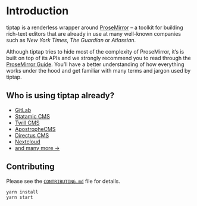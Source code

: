 # Introduction

tiptap is a <g-link to="/renderless">renderless</g-link> wrapper around [ProseMirror](https://ProseMirror.net) – a toolkit for building rich-text editors that are already in use at many well-known companies such as *New York Times*, *The Guardian* or *Atlassian*.

Although tiptap tries to hide most of the complexity of ProseMirror, it’s is built on top of its APIs and we strongly recommend you to read through the [ProseMirror Guide](https://ProseMirror.net/docs/guide/). You’ll have a better understanding of how everything works under the hood and get familiar with many terms and jargon used by tiptap.

## Who is using tiptap already?
- [GitLab](https://gitlab.com)
- [Statamic CMS](https://statamic.com)
- [Twill CMS](https://twill.io)
- [ApostropheCMS](https://apostrophecms.com)
- [Directus CMS](https://directus.io)
- [Nextcloud](https://apps.nextcloud.com/apps/text)
- [and many more →](https://github.com/scrumpy/tiptap/network/dependents?package_id=UGFja2FnZS0xMzE5OTg0ODc%3D)

## Contributing

Please see the [`CONTRIBUTING.md`](https://github.com/scrumpy/tiptap/blob/master/CONTRIBUTING.md) file for details.

```bash
yarn install
yarn start
```
